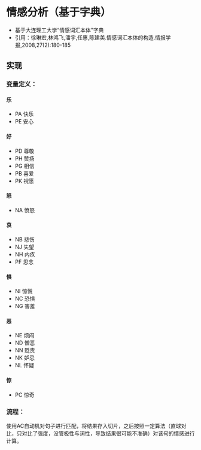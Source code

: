 # 情感分析（基于字典）

- 基于大连理工大学“情感词汇本体"字典
- 引用：徐琳宏,林鸿飞,潘宇,任惠,陈建美.情感词汇本体的构造.情报学报,2008,27(2):180-185

## 实现
### 变量定义：

#### 乐
- PA 快乐
- PE 安心
#### 好
- PD 尊敬
- PH 赞扬
- PG 相信
- PB 喜爱
- PK 祝愿
#### 怒
- NA 愤怒
#### 哀
- NB 悲伤
- NJ 失望
- NH 内疚
- PF 思念
#### 惧
- NI 惊慌
- NC 恐惧
- NG 害羞
#### 恶
- NE 烦闷
- ND 憎恶
- NN 贬责
- NK 妒忌
- NL 怀疑
#### 惊
- PC 惊奇

### 流程：
使用AC自动机对句子进行匹配，将结果存入切片，之后按照一定算法（直球对比，只对比了强度，没管极性与词性，导致结果很可能不准确）对该句的情感进行计算。